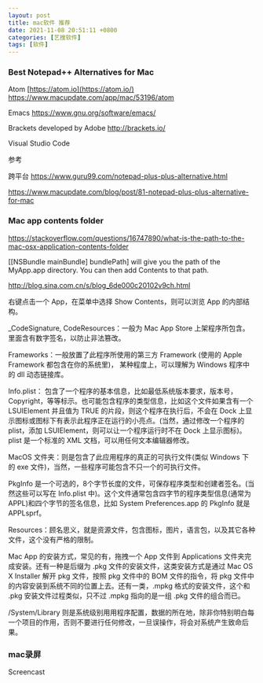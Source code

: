 ```yaml
---
layout: post
title: mac软件 推荐
date: 2021-11-08 20:51:11 +0800
categories: [艺搜软件]
tags: [软件]
---
```


### Best Notepad++ Alternatives for Mac

Atom [https://atom.io](https://atom.io/) https://www.macupdate.com/app/mac/53196/atom

Emacs https://www.gnu.org/software/emacs/

Brackets developed by Adobe http://brackets.io/

Visual Studio Code

参考

跨平台 https://www.guru99.com/notepad-plus-plus-alternative.html

https://www.macupdate.com/blog/post/81-notepad-plus-plus-alternative-for-mac



### Mac app contents folder

https://stackoverflow.com/questions/16747890/what-is-the-path-to-the-mac-osx-application-contents-folder

[[NSBundle mainBundle] bundlePath] will give you the path of the MyApp.app directory. You can then add Contents to that path.


http://blog.sina.com.cn/s/blog_6de000c20102v9ch.html

右键点击一个 App，在菜单中选择 Show Contents，则可以浏览 App 的内部结构。

_CodeSignature, CodeResources：一般为 Mac App Store 上架程序所包含。里面含有数字签名，以防止非法篡改。

Frameworks：一般放置了此程序所使用的第三方 Framework (使用的 Apple Framework 都包含在你的系统里)， 某种程度上，可以理解为 Windows 程序中的 dll 动态链接库。


Info.plist： 包含了一个程序的基本信息，比如最低系统版本要求，版本号，Copyright，等等标示。也可能包含程序的类型信息，比如这个文件如果含有一个 LSUIElement 并且值为 TRUE 的片段，则这个程序在执行后，不会在 Dock 上显示图标或图标下有表示此程序正在运行的小亮点。(当然，通过修改一个程序的 plist，添加 LSUIElement，则可以让一个程序运行时不在 Dock 上显示图标)。plist 是一个标准的 XML 文档，可以用任何文本编辑器修改。

MacOS 文件夹：则是包含了此应用程序的真正的可执行文件(类似 Windows 下的 exe 文件)，当然，一些程序可能包含不只一个的可执行文件。

PkgInfo 是一个可选的，8个字节长度的文件，可保存程序类型和创建者签名。(当然这些可以写在 Info.plist 中)。这个文件通常包含四字节的程序类型信息(通常为 APPL)和四个字节的签名信息，比如 System Preferences.app 的 PkgInfo 就是 APPLsprf。

Resources：顾名思义，就是资源文件，包含图标，图片，语言包，以及其它各种文件，这个没有严格的限制。


Mac App 的安装方式，常见的有，拖拽一个 App 文件到 Applications 文件夹完成安装。还有一种是后缀为 .pkg 文件的安装文件，这类安装方式是通过 Mac OS X Installer 解开 pkg 文件，按照 pkg 文件中的 BOM 文件的指令，将 pkg 文件中的内容安装到系统不同的位置上去。还有一类，.mpkg 格式的安装文件，这个和 .pkg 安装文件过程类似，只不过 .mpkg 指向的是一组 .pkg 文件的组合而已。


/System/Library 则是系统级别用用程序配置，数据的所在地，除非你特别明白每一个项目的作用，否则不要进行任何修改，一旦误操作，将会对系统产生致命后果。



### mac录屏

Screencast